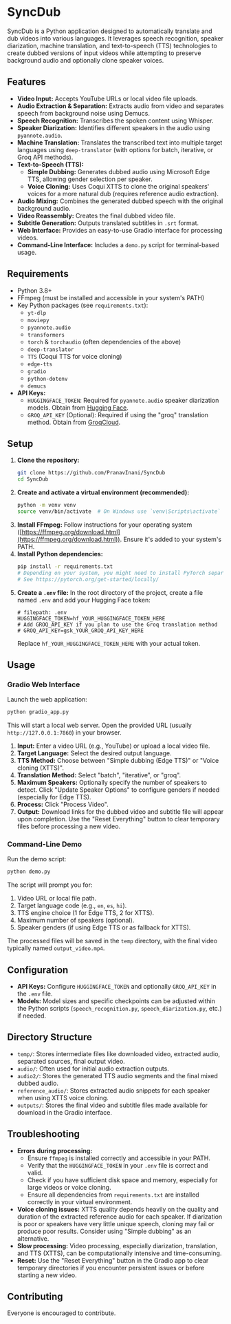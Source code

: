 # SyncDub

SyncDub is a Python application designed to automatically translate and dub videos into various languages. It leverages speech recognition, speaker diarization, machine translation, and text-to-speech (TTS) technologies to create dubbed versions of input videos while attempting to preserve background audio and optionally clone speaker voices.

## Features

*   **Video Input:** Accepts YouTube URLs or local video file uploads.
*   **Audio Extraction & Separation:** Extracts audio from video and separates speech from background noise using Demucs.
*   **Speech Recognition:** Transcribes the spoken content using Whisper.
*   **Speaker Diarization:** Identifies different speakers in the audio using `pyannote.audio`.
*   **Machine Translation:** Translates the transcribed text into multiple target languages using `deep-translator` (with options for batch, iterative, or Groq API methods).
*   **Text-to-Speech (TTS):**
    *   **Simple Dubbing:** Generates dubbed audio using Microsoft Edge TTS, allowing gender selection per speaker.
    *   **Voice Cloning:** Uses Coqui XTTS to clone the original speakers' voices for a more natural dub (requires reference audio extraction).
*   **Audio Mixing:** Combines the generated dubbed speech with the original background audio.
*   **Video Reassembly:** Creates the final dubbed video file.
*   **Subtitle Generation:** Outputs translated subtitles in `.srt` format.
*   **Web Interface:** Provides an easy-to-use Gradio interface for processing videos.
*   **Command-Line Interface:** Includes a `demo.py` script for terminal-based usage.

## Requirements

*   Python 3.8+
*   FFmpeg (must be installed and accessible in your system's PATH)
*   Key Python packages (see `requirements.txt`):
    *   `yt-dlp`
    *   `moviepy`
    *   `pyannote.audio`
    *   `transformers`
    *   `torch` & `torchaudio` (often dependencies of the above)
    *   `deep-translator`
    *   `TTS` (Coqui TTS for voice cloning)
    *   `edge-tts`
    *   `gradio`
    *   `python-dotenv`
    *   `demucs`
*   **API Keys:**
    *   `HUGGINGFACE_TOKEN`: Required for `pyannote.audio` speaker diarization models. Obtain from [Hugging Face](https://huggingface.co/settings/tokens).
    *   `GROQ_API_KEY` (Optional): Required if using the "groq" translation method. Obtain from [GroqCloud](https://console.groq.com/keys).

## Setup

1.  **Clone the repository:**
    ```bash
    git clone https://github.com/PranavInani/SyncDub
    cd SyncDub
    ```
2.  **Create and activate a virtual environment (recommended):**
    ```bash
    python -m venv venv
    source venv/bin/activate  # On Windows use `venv\Scripts\activate`
    ```
3.  **Install FFmpeg:** Follow instructions for your operating system ([https://ffmpeg.org/download.html](https://ffmpeg.org/download.html)). Ensure it's added to your system's PATH.
4.  **Install Python dependencies:**
    ```bash
    pip install -r requirements.txt
    # Depending on your system, you might need to install PyTorch separately
    # See https://pytorch.org/get-started/locally/
    ```
5.  **Create a `.env` file:** In the root directory of the project, create a file named `.env` and add your Hugging Face token:
    ```dotenv
    # filepath: .env
    HUGGINGFACE_TOKEN=hf_YOUR_HUGGINGFACE_TOKEN_HERE
    # Add GROQ_API_KEY if you plan to use the Groq translation method
    # GROQ_API_KEY=gsk_YOUR_GROQ_API_KEY_HERE
    ```
    Replace `hf_YOUR_HUGGINGFACE_TOKEN_HERE` with your actual token.

## Usage

### Gradio Web Interface

Launch the web application:

```bash
python gradio_app.py
```

This will start a local web server. Open the provided URL (usually `http://127.0.0.1:7860`) in your browser.

1.  **Input:** Enter a video URL (e.g., YouTube) or upload a local video file.
2.  **Target Language:** Select the desired output language.
3.  **TTS Method:** Choose between "Simple dubbing (Edge TTS)" or "Voice cloning (XTTS)".
4.  **Translation Method:** Select "batch", "iterative", or "groq".
5.  **Maximum Speakers:** Optionally specify the number of speakers to detect. Click "Update Speaker Options" to configure genders if needed (especially for Edge TTS).
6.  **Process:** Click "Process Video".
7.  **Output:** Download links for the dubbed video and subtitle file will appear upon completion. Use the "Reset Everything" button to clear temporary files before processing a new video.

### Command-Line Demo

Run the demo script:

```bash
python demo.py
```

The script will prompt you for:

1.  Video URL or local file path.
2.  Target language code (e.g., `en`, `es`, `hi`).
3.  TTS engine choice (1 for Edge TTS, 2 for XTTS).
4.  Maximum number of speakers (optional).
5.  Speaker genders (if using Edge TTS or as fallback for XTTS).

The processed files will be saved in the `temp` directory, with the final video typically named `output_video.mp4`.

## Configuration

*   **API Keys:** Configure `HUGGINGFACE_TOKEN` and optionally `GROQ_API_KEY` in the `.env` file.
*   **Models:** Model sizes and specific checkpoints can be adjusted within the Python scripts (`speech_recognition.py`, `speech_diarization.py`, etc.) if needed.

## Directory Structure

*   `temp/`: Stores intermediate files like downloaded video, extracted audio, separated sources, final output video.
*   `audio/`: Often used for initial audio extraction outputs.
*   `audio2/`: Stores the generated TTS audio segments and the final mixed dubbed audio.
*   `reference_audio/`: Stores extracted audio snippets for each speaker when using XTTS voice cloning.
*   `outputs/`: Stores the final video and subtitle files made available for download in the Gradio interface.

## Troubleshooting

*   **Errors during processing:**
    *   Ensure `ffmpeg` is installed correctly and accessible in your PATH.
    *   Verify that the `HUGGINGFACE_TOKEN` in your `.env` file is correct and valid.
    *   Check if you have sufficient disk space and memory, especially for large videos or voice cloning.
    *   Ensure all dependencies from `requirements.txt` are installed correctly in your virtual environment.
*   **Voice cloning issues:** XTTS quality depends heavily on the quality and duration of the extracted reference audio for each speaker. If diarization is poor or speakers have very little unique speech, cloning may fail or produce poor results. Consider using "Simple dubbing" as an alternative.
*   **Slow processing:** Video processing, especially diarization, translation, and TTS (XTTS), can be computationally intensive and time-consuming.
*   **Reset:** Use the "Reset Everything" button in the Gradio app to clear temporary directories if you encounter persistent issues or before starting a new video.


## Contributing

Everyone is encouraged to contribute.
